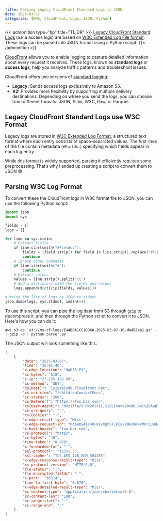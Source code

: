 ```yaml
---
title: Parsing Legacy CloudFront Standard Logs to JSON
date: 2025-03-07
categories: [AWS, CloudFront, Logs, JSON, Python]
---
```


{{< admonition type="tip" title="TL;DR" >}}
[Legacy CloudFront Standard Logs](https://docs.aws.amazon.com/AmazonCloudFront/latest/DeveloperGuide/standard-logging-legacy-s3.html) (a.k.a access logs) are based on [W3C Extended Log File format](https://www.w3.org/TR/WD-logfile.html). These logs can be parsed into JSON format using a Python script.
{{< /admonition >}}

[CloudFront](https://aws.amazon.com/cloudfront/) allows you to enable logging to capture detailed information about every request it receives. These logs, known as **standard logs** or **access logs**, help you analyze traffic patterns and troubleshoot issues.

CloudFront offers two versions of [standard logging](https://docs.aws.amazon.com/AmazonCloudFront/latest/DeveloperGuide/AccessLogs.html):

- **Legacy:** Sends access logs exclusively to Amazon S3.
- **V2:** Provides more flexibility by supporting multiple delivery destinations. Depending on where you send the logs, you can choose from different formats: JSON, Plain, W3C, Raw, or Parquet.

## Legacy CloudFront Standard Logs use W3C Format

Legacy logs are stored in [W3C Extended Log Format](https://www.w3.org/TR/WD-logfile.html), a structured text format where each entry consists of space-separated values. The first lines of the file contain metadata (`#Fields:`) specifying which fields appear in each log entry.

While this format is widely supported, parsing it efficiently requires some preprocessing. That’s why I ended up creating a script to convert them to JSON 😅

## Parsing W3C Log Format

To convert these the CloudFront logs in W3C format file to JSON, you can use the following Python script:

```python
import json
import sys

fields = []
logs = []

for line in sys.stdin:
    # Extract fields
    if line.startswith("#Fields:"):
        fields = [field.strip() for field in line.strip().replace("#Fields: ", "").split()]
        continue
    # Ignore other comments
    if line.startswith("#"):
        continue
    # Extract values
    values = line.strip().split('\t')
    # Add a dictionary with the fields and values
    logs.append(dict(zip(fields, values)))

# Write the list of logs as JSON to stdout
json.dump(logs, sys.stdout, indent=4)
```

To use this script, you can pipe the log data from S3 through `gzip` to decompress it, and then through the Python script to convert it to JSON. Here's how you can do it:

```shell
aws s3 cp 's3://my-cf-logs/E44BQA1CC1GO6W.2025-03-07-16.da452xa1.gz' - | gzip -d | python parser.py
```

The JSON output will look something like this:

```json
[
    {
        "date": "2025-03-07",
        "time": "16:06:40",
        "x-edge-location": "MAD53-P3",
        "sc-bytes": "618",
        "c-ip": "23.195.122.99",
        "cs-method": "GET",
        "cs(Host)": "1y2yasjsd8.cloudfront.net",
        "cs-uri-stem": "/childrenContextMenu",
        "sc-status": "200",
        "cs(Referer)": "https://foo.bar.com/",
        "cs(User-Agent)": "Mozilla/5.0%20(X11;%20Linux%20x86_64)%20AppleWebKit/537.36%20(KHTML,%20like%20Gecko)%20Chrome/133.0.0.0%20Safari/537.36",
        "cs-uri-query": "-",
        "cs(Cookie)": "-",
        "x-edge-result-type": "Miss",
        "x-edge-request-id": "OA6u0S41z4UFD1xXph6TJFCy8kQkcHK8vMmrZUBd4uaorkwueZw2SA==",
        "x-host-header": "foo.bar.com",
        "cs-protocol": "https",
        "cs-bytes": "46",
        "time-taken": "0.078",
        "x-forwarded-for": "-",
        "ssl-protocol": "TLSv1.3",
        "ssl-cipher": "TLS_AES_128_GCM_SHA256",
        "x-edge-response-result-type": "Miss",
        "cs-protocol-version": "HTTP/2.0",
        "fle-status": "-",
        "fle-encrypted-fields": "-",
        "c-port": "36314",
        "time-to-first-byte": "0.078",
        "x-edge-detailed-result-type": "Miss",
        "sc-content-type": "application/json;charset=utf-8",
        "sc-content-len": "188",
        "sc-range-start": "-",
        "sc-range-end": "-"
    }
]
```
